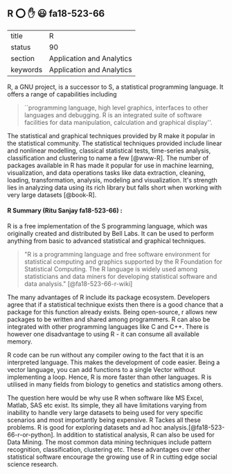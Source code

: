 ## R :o: :hand: :smiley: fa18-523-66


|          |                           |
| -------- | ------------------------- |
| title    | R                         | 
| status   | 90                        |
| section  | Application and Analytics |
| keywords | Application and Analytics |



R, a GNU project, is a successor to S, a statistical programming
language. It offers a range of capabilities including

> ``programming language, high level graphics, interfaces to other
> languages and debugging.  R is an integrated suite of software
> facilities for data manipulation, calculation and graphical
> display''.

The statistical and graphical techniques provided by R make it popular
in the statistical community. The statistical techniques provided
include linear and nonlinear modelling, classical statistical tests,
time-series analysis, classification and clustering to name a few
[@www-R]. The number of packages available in R has made it popular
for use in machine learning, visualization, and data operations tasks
like data extraction, cleaning, loading, transformation, analysis,
modeling and visualization. It's strength lies in analyzing data using
its rich library but falls short when working with very large datasets
[@book-R].
    
#### R Summary (Ritu Sanjay fa18-523-66) :

R is a free implementation of the S programming language, which was originally created and distributed by Bell Labs. It can be used to  perform anything from basic to advanced statistical and graphical techniques. 

>"R is a programming language and free software environment for statistical computing and graphics supported by the R Foundation for Statistical Computing. The R language is widely used among statisticians and data miners for developing statistical software and data analysis." [@fa18-523-66-r-wiki]

The many advantages of R include its package ecosystem. Developers agree that if a statistical technique exists then there is a good 
chance that a package for this function already exists. Being open-source, r allows new packages to be written and shared among 
programmers. R can also be integrated with other programming languages like C and C++. There is however one disadvantage to using R - it can consume all available memory.

R code can be run without any compiler owing to the fact that it is an interpreted language. This makes the development of code easier.
Being a vector language, you can add functions to a single Vector without implementing a loop. Hence, R is more faster than other languages. R is utilised in many fields from biology to genetics and statistics among others.

The question here would be why use R when software like MS Excel, Matlab, SAS etc exist. Its simple, they all have limitations varying from inability to handle very large datasets to being used for very specific scenarios and most importantly being expensive. R Tackes all these problems. R is good for exploring datasets and ad hoc analysis.[@fa18-523-66-r-or-python]. In addition to statistical analysis, R can also be used for Data Mining. The most common data mining techniques include pattern recognition, classification, clustering etc. These advantages over other statistical software encourage the growing use of R in cutting edge social science research.







